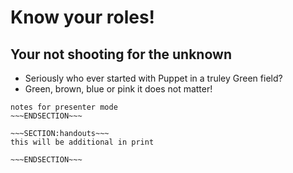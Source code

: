 <!SLIDE>
# Know your roles! #
## Your not shooting for the unknown ##

* Seriously who ever started with Puppet in a truley Green field?
* Green, brown, blue or pink it does not matter!


~~~SECTION:notes~~~
notes for presenter mode
~~~ENDSECTION~~~

~~~SECTION:handouts~~~
this will be additional in print

~~~ENDSECTION~~~

